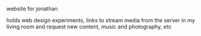 website for jonathan

holds web design experiments, links to stream media from the server in my living room and request new content, music and photography, etc